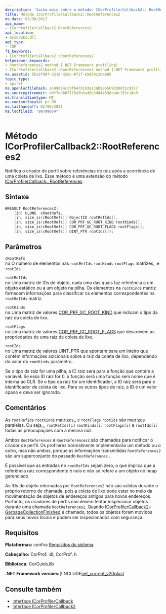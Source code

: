 ```yaml
---
description: 'Saiba mais sobre o método: ICorProfilerCallback2:: RootReferences2'
title: Método ICorProfilerCallback2::RootReferences2
ms.date: 03/30/2017
api_name:
- ICorProfilerCallback2.RootReferences2
api_location:
- mscorwks.dll
api_type:
- COM
f1_keywords:
- ICorProfilerCallback2::RootReferences2
helpviewer_keywords:
- RootReferences2 method [.NET Framework profiling]
- ICorProfilerCallback2::RootReferences2 method [.NET Framework profiling]
ms.assetid: 55a2f907-d216-42eb-8f2f-e5d59c2eebd6
topic_type:
- apiref
ms.openlocfilehash: a599014cc9fb47b103a136b9e5569d38031c9377
ms.sourcegitcommit: ddf7edb67715a5b9a45e3dd44536dabc153c1de0
ms.translationtype: MT
ms.contentlocale: pt-BR
ms.lasthandoff: 02/06/2021
ms.locfileid: "99799064"
---
```

# <a name="icorprofilercallback2rootreferences2-method"></a>Método ICorProfilerCallback2::RootReferences2

Notifica o criador de perfil sobre referências de raiz após a ocorrência de uma coleta de lixo. Esse método é uma extensão do método [ICorProfilerCallback:: RootReferences](icorprofilercallback-rootreferences-method.md) .  
  
## <a name="syntax"></a>Sintaxe  
  
```cpp  
HRESULT RootReferences2(  
    [in] ULONG  cRootRefs,  
    [in, size_is(cRootRefs)] ObjectID rootRefIds[],  
    [in, size_is(cRootRefs)] COR_PRF_GC_ROOT_KIND rootKinds[],  
    [in, size_is(cRootRefs)] COR_PRF_GC_ROOT_FLAGS rootFlags[],  
    [in, size_is(cRootRefs)] UINT_PTR rootIds[]);  
```  
  
## <a name="parameters"></a>Parâmetros  

 `cRootRefs`  
 no O número de elementos nas `rootRefIds` `rootKinds` `rootFlags` matrizes,, e `rootIds` .  
  
 `rootRefIds`  
 no Uma matriz de IDs de objeto, cada uma das quais faz referência a um objeto estático ou a um objeto na pilha. Os elementos na `rootKinds` matriz fornecem informações para classificar os elementos correspondentes na `rootRefIds` matriz.  
  
 `rootKinds`  
 no Uma matriz de valores [COR_PRF_GC_ROOT_KIND](cor-prf-gc-root-kind-enumeration.md) que indicam o tipo da raiz da coleta de lixo.  
  
 `rootFlags`  
 no Uma matriz de valores [COR_PRF_GC_ROOT_FLAGS](cor-prf-gc-root-flags-enumeration.md) que descrevem as propriedades de uma raiz de coleta de lixo.  
  
 `rootIds`  
 no Uma matriz de valores UINT_PTR que apontam para um inteiro que contém informações adicionais sobre a raiz da coleta de lixo, dependendo do valor do `rootKinds` parâmetro.  
  
 Se o tipo da raiz for uma pilha, a ID raiz será para a função que contém a variável. Se essa ID raiz for 0, a função será uma função sem nome que é interna ao CLR. Se o tipo da raiz for um identificador, a ID raiz será para o identificador de coleta de lixo. Para os outros tipos de raiz, a ID é um valor opaco e deve ser ignorada.  
  
## <a name="remarks"></a>Comentários  

 As `rootRefIds` `rootKinds` matrizes,, e `rootFlags` `rootIds` são matrizes paralelas. Ou seja,,, `rootRefIds[i]` `rootKinds[i]` `rootFlags[i]` e `rootIds[i]` todas as preocupações com a mesma raiz.  
  
 Ambos `RootReferences` e `RootReferences2` são chamados para notificar o criador de perfil. Os profileres normalmente implementarão um método ou o outro, mas não ambos, porque as informações transmitidas `RootReferences2` são um superconjunto do passado `RootReferences` .  
  
 É possível que as entradas no `rootRefIds` sejam zero, o que implica que a referência raiz correspondente é nula e não se refere a um objeto no heap gerenciado.  
  
 As IDs de objeto retornadas por `RootReferences2` não são válidas durante o próprio retorno de chamada, pois a coleta de lixo pode estar no meio da movimentação de objetos de endereços antigos para novos endereços. Portanto, os criadores de perfis não devem tentar inspecionar objetos durante uma chamada `RootReferences2`. Quando [ICorProfilerCallback2:: GarbageCollectionFinished](icorprofilercallback2-garbagecollectionfinished-method.md) é chamado, todos os objetos foram movidos para seus novos locais e podem ser inspecionados com segurança.  
  
## <a name="requirements"></a>Requisitos  

 **Plataformas:** confira [Requisitos do sistema](../../get-started/system-requirements.md).  
  
 **Cabeçalho:** CorProf. idl, CorProf. h  
  
 **Biblioteca:** CorGuids.lib  
  
 **.NET Framework versões:**[!INCLUDE[net_current_v20plus](../../../../includes/net-current-v20plus-md.md)]  
  
## <a name="see-also"></a>Consulte também

- [Interface ICorProfilerCallback](icorprofilercallback-interface.md)
- [Interface ICorProfilerCallback2](icorprofilercallback2-interface.md)
